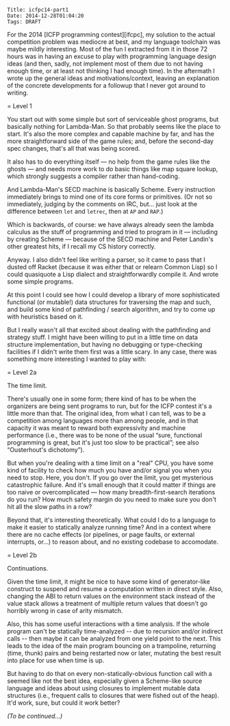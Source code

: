     Title: icfpc14-part1
    Date: 2014-12-28T01:04:20
    Tags: DRAFT

For the 2014 [ICFP programming contest][ifcpc], my solution to the
actual competition problem was mediocre at best, and my language
toolchain was maybe mildly interesting.  Most of the fun I extracted
from it in those 72 hours was in having an excuse to play with
programming language design ideas (and then, sadly, not implement most
of them due to not having enough time, or at least not thinking I had
enough time).  In the aftermath I wrote up the general ideas and
motivations/context, leaving an explanation of the concrete
developments for a followup that I never got around to writing.

[icfpc]: http://icfpcontest.org/

<!-- more -->

= Level 1

You start out with some simple but sort of serviceable ghost programs,
but basically nothing for Lambda-Man.  So that probably seems like the
place to start.  It's also the more complex and capable machine by
far, and has the more straightforward side of the game rules; and,
before the second-day spec changes, that's all that was being scored.

It also has to do everything itself — no help from the game rules like
the ghosts — and needs more work to do basic things like map square
lookup, which strongly suggests a compiler rather than hand-coding.

And Lambda-Man's SECD machine is basically Scheme.  Every instruction
immediately brings to mind one of its core forms or primitives.  (Or
not so immediately, judging by the comments on IRC, but… just look
at the difference between `let` and `letrec`, then at `AP` and `RAP`.)

Which is backwards, of course: we have always already seen the lambda
calculus as the stuff of programming and tried to program in it —
including by creating Scheme — because of the SECD machine and Peter
Landin's other greatest hits, if I recall my CS history correctly.

Anyway.  I also didn't feel like writing a parser, so it came to pass
that I dusted off Racket (because it was either that or relearn Common
Lisp) so I could quasiquote a Lisp dialect and straightforwardly
compile it.  And wrote some simple programs.

At this point I could see how I could develop a library of more
sophisticated functional (or mutable!) data structures for traversing
the map and such, and build some kind of pathfinding / search
algorithm, and try to come up with heuristics based on it.

But I really wasn't all that excited about dealing with the
pathfinding and strategy stuff.  I might have been willing to put in a
little time on data structure implementation, but having no debugging
or type-checking facilities if I didn't write them first was a little
scary.  In any case, there was something more interesting I wanted to
play with:

= Level 2a

The time limit.

There's usually one in some form; there kind of has to be when the
organizers are being sent programs to run, but for the ICFP contest
it's a little more than that.  The original idea, from what I can
tell, was to be a competition among languages more than among people,
and in that capacity it was meant to reward both expressivity and
machine performance (i.e., there was to be none of the usual “sure,
functional programming is great, but it's just too slow to be
practical”; see also “Ousterhout's dichotomy”).

But when you're dealing with a time limit on a "real" CPU, you have
some kind of facility to check how much you have and/or signal you
when you need to stop.  Here, you don't.  If you go over the limit,
you get mysterious catastrophic failure.  And it's small enough that
it could matter if things are too naive or overcomplicated — how many
breadth-first-search iterations do you run?  How much safety margin do
you need to make sure you don't hit all the slow paths in a row?

Beyond that, it's interesting theoretically.  What could I do to a
language to make it easier to statically analyze running time?  And in
a context where there are no cache effects (or pipelines, or page
faults, or external interrupts, or…) to reason about, and no existing
codebase to accomodate.

= Level 2b

Continuations.

Given the time limit, it might be nice to have some kind of
generator-like construct to suspend and resume a computation written
in direct style.  Also, changing the ABI to return values on the
environment stack instead of the value stack allows a treatment of
multiple return values that doesn't go horribly wrong in case of arity
mismatch.

Also, this has some useful interactions with a time analysis.  If the
whole program can't be statically time-analyzed -- due to recursion
and/or indirect calls -- then maybe it can be analyzed from one yield
point to the next.  This leads to the idea of the main program
bouncing on a trampoline, returning (time, thunk) pairs and being
restarted now or later, mutating the best result into place for use
when time is up.

But having to do that on every non-statically-obvious function call
with a seemed like not the best idea, especially given a Scheme-like
source language and ideas about using closures to implement mutable
data structures (i.e., frequent calls to closures that were fished out
of the heap).  It'd work, sure, but could it work better?

_(To be continued…)_
